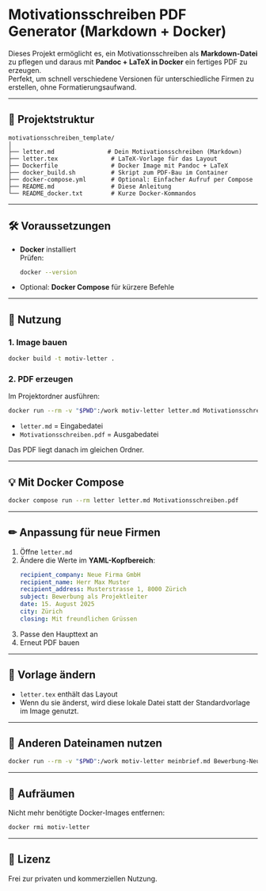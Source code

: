 # Motivationsschreiben PDF Generator (Markdown + Docker)

Dieses Projekt ermöglicht es, ein Motivationsschreiben als **Markdown-Datei** zu pflegen und daraus mit **Pandoc + LaTeX in Docker** ein fertiges PDF zu erzeugen.  
Perfekt, um schnell verschiedene Versionen für unterschiedliche Firmen zu erstellen, ohne Formatierungsaufwand.

---

## 📂 Projektstruktur

```
motivationsschreiben_template/
│
├── letter.md               # Dein Motivationsschreiben (Markdown)
├── letter.tex               # LaTeX-Vorlage für das Layout
├── Dockerfile               # Docker Image mit Pandoc + LaTeX
├── docker_build.sh          # Skript zum PDF-Bau im Container
├── docker-compose.yml       # Optional: Einfacher Aufruf per Compose
├── README.md                # Diese Anleitung
└── README_docker.txt        # Kurze Docker-Kommandos
```

---

## 🛠 Voraussetzungen
- **Docker** installiert  
  Prüfen:
  ```bash
  docker --version
  ```
- Optional: **Docker Compose** für kürzere Befehle

---

## 🚀 Nutzung

### 1. Image bauen
```bash
docker build -t motiv-letter .
```

### 2. PDF erzeugen
Im Projektordner ausführen:
```bash
docker run --rm -v "$PWD":/work motiv-letter letter.md Motivationsschreiben.pdf
```
- `letter.md` = Eingabedatei  
- `Motivationsschreiben.pdf` = Ausgabedatei

Das PDF liegt danach im gleichen Ordner.

---

## 💡 Mit Docker Compose
```bash
docker compose run --rm letter letter.md Motivationsschreiben.pdf
```

---

## ✏ Anpassung für neue Firmen
1. Öffne `letter.md`  
2. Ändere die Werte im **YAML-Kopfbereich**:
   ```yaml
   recipient_company: Neue Firma GmbH
   recipient_name: Herr Max Muster
   recipient_address: Musterstrasse 1, 8000 Zürich
   subject: Bewerbung als Projektleiter
   date: 15. August 2025
   city: Zürich
   closing: Mit freundlichen Grüssen
   ```
3. Passe den Haupttext an  
4. Erneut PDF bauen

---

## 🎨 Vorlage ändern
- `letter.tex` enthält das Layout  
- Wenn du sie änderst, wird diese lokale Datei statt der Standardvorlage im Image genutzt.

---

## 🔄 Anderen Dateinamen nutzen
```bash
docker run --rm -v "$PWD":/work motiv-letter meinbrief.md Bewerbung-NeueFirma.pdf
```

---

## 🧹 Aufräumen
Nicht mehr benötigte Docker-Images entfernen:
```bash
docker rmi motiv-letter
```

---

## 📜 Lizenz
Frei zur privaten und kommerziellen Nutzung.
